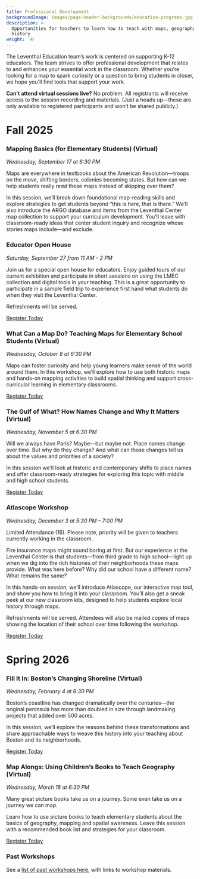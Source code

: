 ```yaml
---
title: Professional Development
backgroundImage: images/page-header-backgrounds/education-programs.jpg
description: >-
  Opportunities for teachers to learn how to teach with maps, geography, and
  history
weight: '4'
---
```


The Leventhal Education team’s work is centered on supporting K-12 educators. The team strives to offer professional development that relates to and enhances your essential work in the classroom. Whether you're looking for a map to spark curiosity or a question to bring students in closer, we hope you'll find tools that support your work.

**Can’t attend virtual sessions live?** No problem. All registrants will receive access to the session recording and materials. (Just a heads up—these are only available to registered participants and won’t be shared publicly.)

# Fall 2025

### Mapping Basics (for Elementary Students) (Virtual)

*Wednesday, September 17 at 6:30 PM*

Maps are everywhere in textbooks about the American Revolution—troops on the move, shifting borders, colonies becoming states. But how can we help students really _read_ these maps instead of skipping over them?

In this session, we’ll break down foundational map-reading skills and explore strategies to get students beyond “this is here, that is there.” We’ll also introduce the ARGO database and items from the Leventhal Center map collection to support your curriculum development. You’ll leave with classroom-ready ideas that center student inquiry and recognize whose stories maps include—and exclude.

### Educator Open House

*Saturday, September 27 from 11 AM - 2 PM*

Join us for a special open house for educators. Enjoy guided tours of our current exhibition and participate in short sessions on using the LMEC collection and digital tools in your teaching. This is a great opportunity to participate in a sample field trip to experience first hand what students do when they visit the Leventhal Center.

Refreshments will be served.

<a class="btn btn-primary btn-primary-outline" href="https://tally.so/r/3X78NP">Register Today </a>

### What Can a Map Do? Teaching Maps for Elementary School Students (Virtual)

*Wednesday, October 8 at 6:30 PM*

Maps can foster curiosity and help young learners make sense of the world around them. In this workshop, we’ll explore how to use both historic maps and hands-on mapping activities to build spatial thinking and support cross-curricular learning in elementary classrooms.

<a class="btn btn-primary btn-primary-outline" href="https://tally.so/r/3X78NP">Register Today </a>

### The Gulf of What? How Names Change and Why It Matters (Virtual)

*Wednesday, November 5 at 6:30 PM*

Will we always have Paris? Maybe—but maybe not. Place names change over time. But why do they change? And what can those changes tell us about the values and priorities of a society?

In this session we’ll look at historic and contemporary shifts to place names and offer classroom-ready strategies for exploring this topic with middle and high school students.

<a class="btn btn-primary btn-primary-outline" href="https://tally.so/r/3X78NP">Register Today </a>

### Atlascope Workshop

*Wednesday, December 3 at 5:30 PM – 7:00 PM*

Limited Attendance (16). Please note, priority will be given to teachers currently working in the classroom.

Fire insurance maps might sound boring at first. But our experience at the Leventhal Center is that students—from third grade to high school—light up when we dig into the rich histories of their neighborhoods these maps provide. What was here before? Why did our school have a different name? What remains the same?

In this hands-on session, we’ll introduce Atlascope, our interactive map tool, and show you how to bring it into your classroom. You’ll also get a sneak peek at our new classroom kits, designed to help students explore local history through maps.

Refreshments will be served. Attendees will also be mailed copies of maps showing the location of their school over time following the workshop.

<a class="btn btn-primary btn-primary-outline" href="https://tally.so/r/3X78NP">Register Today </a>

# Spring 2026

### Fill It In: Boston’s Changing Shoreline (Virtual)

*Wednesday, February 4 at 6:30 PM*

Boston’s coastline has changed dramatically over the centuries—the original peninsula has more than doubled in size through landmaking projects that added over 500 acres.

In this session, we’ll explore the reasons behind these transformations and share approachable ways to weave this history into your teaching about Boston and its neighborhoods.

<a class="btn btn-primary btn-primary-outline" href="https://tally.so/r/3X78NP">Register Today </a>

### Map Alongs: Using Children’s Books to Teach Geography (Virtual)

*Wednesday, March 18 at 6:30 PM*

Many great picture books take us on a journey. Some even take us on a journey we can map.

Learn how to use picture books to teach elementary students about the basics of geography, mapping and spatial awareness. Leave this session with a recommended book list and strategies for your classroom.

<a class="btn btn-primary btn-primary-outline" href="https://tally.so/r/3X78NP">Register Today </a>

### Past Workshops

See a [list of past workshops here](/education/k12/past-workshops), with links to workshop materials.
